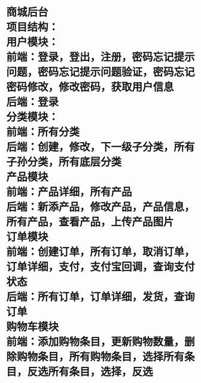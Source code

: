 
商城后台<br/>
项目结构：<br/>
用户模块：<br/>
    前端：登录，登出，注册，密码忘记提示问题，密码忘记提示问题验证，密码忘记密码修改，修改密码，获取用户信息<br/>
    后端：登录<br/>
分类模块：<br/>
    前端：所有分类<br/>
    后端：创建，修改，下一级子分类，所有子孙分类，所有底层分类<br/>
产品模块<br/>
    前端：产品详细，所有产品<br/>
    后端：新添产品，修改产品，产品信息，所有产品，查看产品，上传产品图片<br/>
订单模块<br/>
    前端：创建订单，所有订单，取消订单，订单详细，支付，支付宝回调，查询支付状态<br/>
    后端：所有订单，订单详细，发货，查询订单<br/>
购物车模块<br/>
    前端：添加购物条目，更新购物数量，删除购物条目，所有购物条目，选择所有条目，反选所有条目，选择，反选<br/>
=======


